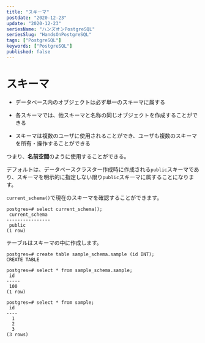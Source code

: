 ```yaml
---
title: "スキーマ"
postdate: "2020-12-23"
update: "2020-12-23"
seriesName: "ハンズオンPostgreSQL"
seriesSlug: "HandsOnPostgreSQL"
tags: ["PostgreSQL"]
keywords: ["PostgreSQL"]
published: false
---
```


# スキーマ

- データベース内のオブジェクトは必ず単一のスキーマに属する

- 各スキーマでは、他スキーマと名称の同じオブジェクトを作成することができる

- スキーマは複数のユーザに使用されることができ、ユーザも複数のスキーマを所有・操作することができる

つまり、**名前空間**のように使用することができる。

デフォルトは、データベースクラスター作成時に作成される`public`スキーマであり、スキーマを明示的に指定しない限り`public`スキーマに属することになります。

`current_schema()`で現在のスキーマを確認することができます。

```
postgres=# select current_schema();
 current_schema 
----------------
 public
(1 row)
```

テーブルはスキーマの中に作成します。

```
postgres=# create table sample_schema.sample (id INT);
CREATE TABLE
```

```
postgres=# select * from sample_schema.sample;
 id  
-----
 100
(1 row)
```

```
postgres=# select * from sample;
 id 
----
  1
  2
  3
(3 rows)
```



